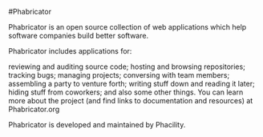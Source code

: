 #Phabricator


Phabricator is an open source collection of web applications which help software companies build better software.

Phabricator includes applications for:

reviewing and auditing source code;
hosting and browsing repositories;
tracking bugs;
managing projects;
conversing with team members;
assembling a party to venture forth;
writing stuff down and reading it later;
hiding stuff from coworkers; and
also some other things.
You can learn more about the project (and find links to documentation and resources) at Phabricator.org

Phabricator is developed and maintained by Phacility.
